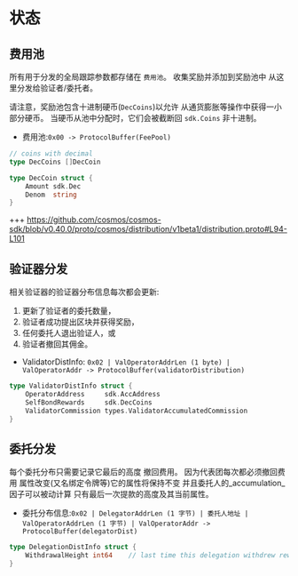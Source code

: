 # 状态

## 费用池

所有用于分发的全局跟踪参数都存储在
`费用池`。 收集奖励并添加到奖励池中
从这里分发给验证者/委托者。

请注意，奖励池包含十进制硬币(`DecCoins`)以允许
从通货膨胀等操作中获得一小部分硬币。
当硬币从池中分配时，它们会被截断回
`sdk.Coins` 非十进制。

- 费用池:`0x00 -> ProtocolBuffer(FeePool)` 

```go
// coins with decimal
type DecCoins []DecCoin

type DecCoin struct {
    Amount sdk.Dec
    Denom  string
}
```

+++ https://github.com/cosmos/cosmos-sdk/blob/v0.40.0/proto/cosmos/distribution/v1beta1/distribution.proto#L94-L101

## 验证器分发

相关验证器的验证器分布信息每次都会更新:

1. 更新了验证者的委托数量，
2. 验证者成功提出区块并获得奖励，
3. 任何委托人退出验证人，或
4. 验证者撤回其佣金。 

- ValidatorDistInfo: `0x02 | ValOperatorAddrLen (1 byte) | ValOperatorAddr -> ProtocolBuffer(validatorDistribution)`

```go
type ValidatorDistInfo struct {
    OperatorAddress     sdk.AccAddress
    SelfBondRewards     sdk.DecCoins
    ValidatorCommission types.ValidatorAccumulatedCommission
}
```

## 委托分发

每个委托分布只需要记录它最后的高度
撤回费用。 因为代表团每次都必须撤回费用
属性改变(又名绑定令牌等)它的属性将保持不变
并且委托人的_accumulation_因子可以被动计算
只有最后一次提款的高度及其当前属性。

- 委托分布信息:`0x02 | DelegatorAddrLen (1 字节) | 委托人地址 | ValOperatorAddrLen (1 字节) | ValOperatorAddr -> ProtocolBuffer(delegatorDist)` 

```go
type DelegationDistInfo struct {
    WithdrawalHeight int64    // last time this delegation withdrew rewards
}
```
